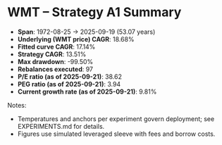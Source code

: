 # WMT – Strategy A1 Summary

- **Span**: 1972-08-25 → 2025-09-19 (53.07 years)
- **Underlying (WMT price) CAGR**: 18.68%
- **Fitted curve CAGR**: 17.14%
- **Strategy CAGR**: 13.51%
- **Max drawdown**: -99.50%
- **Rebalances executed**: 97
- **P/E ratio (as of 2025-09-21)**: 38.62
- **PEG ratio (as of 2025-09-21)**: 3.94
- **Current growth rate (as of 2025-09-21)**: 9.81%

Notes:

- Temperatures and anchors per experiment govern deployment; see EXPERIMENTS.md for details.
- Figures use simulated leveraged sleeve with fees and borrow costs.

